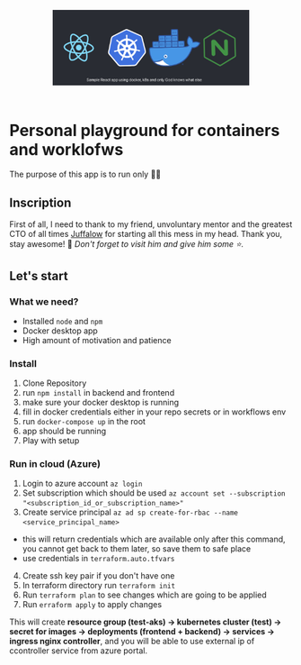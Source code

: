 <p align="center" style="margin-bottom: 60px">
  <img width="350" height="auto" src="banner.png" alt="Sample app banner">
</p>

# Personal playground for containers and worklofws

The purpose of this app is to run only 🏃‍♂️

## Inscription

First of all, I need to thank to my friend, unvoluntary mentor and the greatest CTO of all times [Juffalow](https://github.com/juffalow) for starting all this mess in my head. Thank you, stay awesome! 🥳
*Don't forget to visit him and give him some ⭐️.*

## Let's start

### What we need?

- Installed `node` and `npm`
- Docker desktop app
- High amount of motivation and patience

### Install

1. Clone Repository
2. run `npm install` in backend and frontend
3. make sure your docker desktop is running
4. fill in docker credentials either in your repo secrets or in workflows env
5. run `docker-compose up` in the root
6. app should be running
7. Play with setup

### Run in cloud (Azure)

1. Login to azure account `az login`
2. Set subscription which should be used `az account set --subscription "<subscription_id_or_subscription_name>"`
3. Create service principal `az ad sp create-for-rbac --name <service_principal_name>`
 - this will return credentials which are available only after this command, you cannot get back to them later, so save them to safe place
 - use credentials in `terraform.auto.tfvars`
4. Create ssh key pair if you don't have one
5. In terraform directory run `terraform init`
6. Run `terraform plan` to see changes which are going to be applied
7. Run `erraform apply` to apply changes

This will create **resource group (test-aks) -> kubernetes cluster (test) -> secret for images -> deployments (frontend + backend) -> services -> ingress nginx controller**, and you will be able to use external ip of ccontroller service from azure portal.